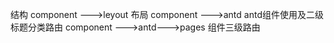 结构 
component --->leyout 布局 
component --->antd antd组件使用及二级标题分类路由
component --->antd--->pages 组件三级路由
